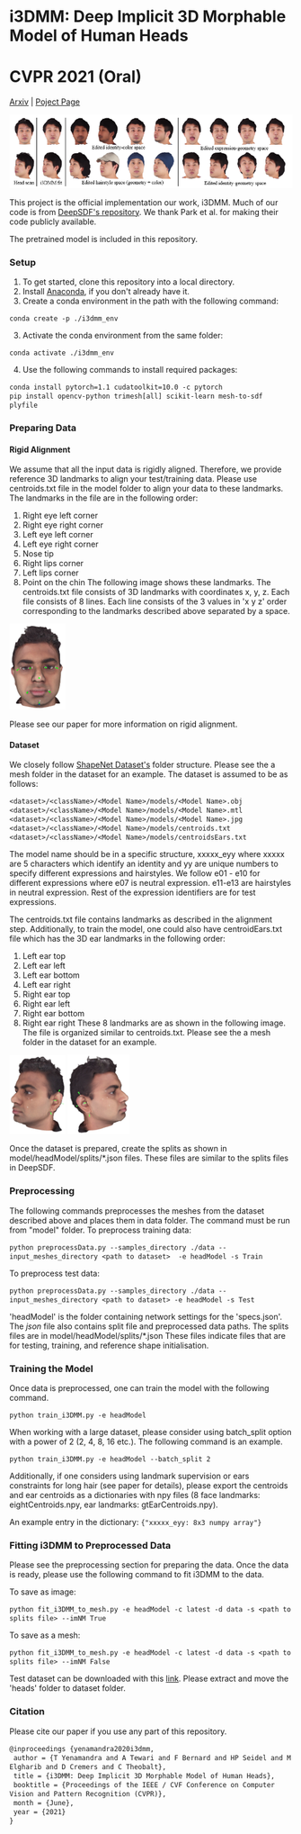 # i3DMM: Deep Implicit 3D Morphable Model of Human Heads  
# CVPR 2021 (Oral)
[Arxiv](https://arxiv.org/abs/2011.14143) | [Poject Page](http://gvv.mpi-inf.mpg.de/projects/i3DMM/)

![Teaser](repoimgs/fullteaser.png)

This project is the official implementation our work, i3DMM. Much of our code is from [DeepSDF's repository](https://github.com/facebookresearch/DeepSDF). We thank Park et al. for making their code publicly available.

The pretrained model is included in this repository.

### Setup
1. To get started, clone this repository into a local directory.
2. Install [Anaconda](https://www.anaconda.com/products/individual#linux), if you don't already have it.
3. Create a conda environment in the path with the following command:
```
conda create -p ./i3dmm_env
```
3. Activate the conda environment from the same folder:
```
conda activate ./i3dmm_env
```
4. Use the following commands to install required packages:
```
conda install pytorch=1.1 cudatoolkit=10.0 -c pytorch
pip install opencv-python trimesh[all] scikit-learn mesh-to-sdf plyfile
```
### Preparing Data
#### Rigid Alignment
We assume that all the input data is rigidly aligned. Therefore, we provide reference 3D landmarks to align your test/training data. Please use centroids.txt file in the model folder to align your data to these landmarks. The landmarks in the file are in the following order:
1. Right eye left corner
2. Right eye right corner
3. Left eye left corner
4. Left eye right corner
5. Nose tip
6. Right lips corner
7. Left lips corner
8. Point on the chin
The following image shows these landmarks. The centroids.txt file consists of 3D landmarks with coordinates x, y, z. Each file consists of 8 lines. Each line consists of the 3 values in 'x y z' order corresponding to the landmarks described above separated by a space.

<img src="repoimgs/lms.png" width="100"/>

Please see our paper for more information on rigid alignment.

#### Dataset
We closely follow [ShapeNet Dataset's](https://shapenet.org/) folder structure. Please see the a mesh folder in the dataset for an example.
The dataset is assumed to be as follows:
```
<dataset>/<className>/<Model Name>/models/<Model Name>.obj
<dataset>/<className>/<Model Name>/models/<Model Name>.mtl
<dataset>/<className>/<Model Name>/models/<Model Name>.jpg
<dataset>/<className>/<Model Name>/models/centroids.txt
<dataset>/<className>/<Model Name>/models/centroidsEars.txt
```
The model name should be in a specific structure, xxxxx_eyy where xxxxx are 5 characters which identify an identity and yy are unique numbers to specify different expressions and hairstyles. We follow e01 - e10 for different expressions where e07 is neutral expression. e11-e13 are hairstyles in neutral expression. Rest of the expression identifiers are for test expressions.

The centroids.txt file contains landmarks as described in the alignment step. Additionally, to train the model, one could also have centroidEars.txt file which has the 3D ear landmarks in the following order:
1. Left ear top
2. Left ear left
3. Left ear bottom
4. Left ear right
5. Right ear top
6. Right ear left
7. Right ear bottom
8. Right ear right
These 8 landmarks are as shown in the following image. The file is organized similar to centroids.txt. Please see the a mesh folder in the dataset for an example.

<img src="repoimgs/earLeft.png" width="100"/> <img src="repoimgs/earRight.png" width="110"/>

Once the dataset is prepared, create the splits as shown in model/headModel/splits/\*.json files. These files are similar to the splits files in DeepSDF.

### Preprocessing

The following commands preprocesses the meshes from the dataset described above and places them in data folder. The command must be run from "model" folder.
To preprocess training data:
```
python preprocessData.py --samples_directory ./data --input_meshes_directory <path to dataset>  -e headModel -s Train
```
To preprocess test data:

```
python preprocessData.py --samples_directory ./data --input_meshes_directory <path to dataset> -e headModel -s Test
```
'headModel' is the folder containing network settings for the 'specs.json'. The *json* file also contains split file and preprocessed data paths. The splits files are in model/headModel/splits/\*.json
These files indicate files that are for testing, training, and reference shape initialisation.

### Training the Model

Once data is preprocessed, one can train the model with the following command.

```
python train_i3DMM.py -e headModel
```
When working with a large dataset, please consider using batch_split option with a power of 2 (2, 4, 8, 16 etc.). The following command is an example.

```
python train_i3DMM.py -e headModel --batch_split 2
```

Additionally, if one considers using landmark supervision or ears constraints for long hair (see paper for details), please export the centroids and ear centroids as a dictionaries with npy files (8 face landmarks: eightCentroids.npy, ear landmarks: gtEarCentroids.npy).

An example entry in the dictionary: ```{"xxxxx_eyy: 8x3 numpy array"}```

### Fitting i3DMM to Preprocessed Data

Please see the preprocessing section for preparing the data. Once the data is ready, please use the following command to fit i3DMM to the data.

To save as image:
```
python fit_i3DMM_to_mesh.py -e headModel -c latest -d data -s <path to splits file> --imNM True
```

To save as a mesh:
```
python fit_i3DMM_to_mesh.py -e headModel -c latest -d data -s <path to splits file> --imNM False
```
Test dataset can be downloaded with this [link](TODO). Please extract and move the 'heads' folder to dataset folder.


### Citation

Please cite our paper if you use any part of this repository.
```
@inproceedings {yenamandra2020i3dmm,
 author = {T Yenamandra and A Tewari and F Bernard and HP Seidel and M Elgharib and D Cremers and C Theobalt},
 title = {i3DMM: Deep Implicit 3D Morphable Model of Human Heads},
 booktitle = {Proceedings of the IEEE / CVF Conference on Computer Vision and Pattern Recognition (CVPR)},
 month = {June},
 year = {2021}
}
```
